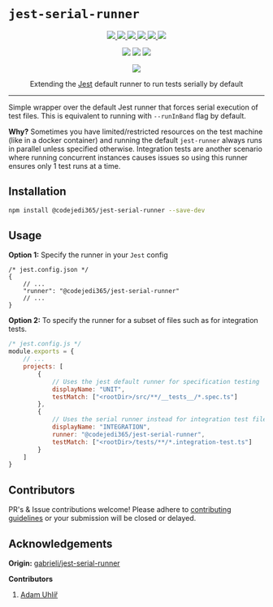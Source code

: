 # `jest-serial-runner`

<p align="center">
  <a href="https://www.npmjs.com/package/@codejedi365/jest-serial-runner">
    <img src="https://img.shields.io/npm/v/@codejedi365/jest-serial-runner" />
  </a>
  <a href="https://github.com/codejedi365/jest-serial-runner/LICENSE.md">
    <img src="https://img.shields.io/npm/l/@codejedi365/jest-serial-runner?color=lightgrey">
  </a>
  <a href="https://github.com/codejedi365/jest-serial-runner/releases">
    <img src="https://img.shields.io/badge/&#9741-changelog-lightgrey">
  </a>
  <!-- <a href="https://github.com/codejedi365/jest-serial-runner/actions/workflows/cicd.yml">
    <img src="https://github.com/codejedi365/jest-serial-runner/actions/workflows/cicd.yml/badge.svg" >
  </a> -->
  <a href="https://github.com/codejedi365/jest-serial-runner/issues">
    <img src="https://img.shields.io/github/issues/codejedi365/jest-serial-runner">
  </a>
  <a href="https://github.com/codejedi365/jest-serial-runner/pulls">
    <img src="https://img.shields.io/github/issues-pr/codejedi365/jest-serial-runner?label=PRs">
  </a>
  <a href="https://snyk.io/advisor/npm-package/@codejedi365/jest-serial-runner">
    <img src="https://img.shields.io/snyk/vulnerabilities/npm/@codejedi365/jest-serial-runner">
  </a>
</p>
<p align="center">
  <img src="https://img.shields.io/npm/dependency-version/@codejedi365/jest-serial-runner/peer/jest-runner">
  <img src="https://img.shields.io/static/v1?logo=javascript&label=JavaScript&message=CommonJs">
  <img src="https://img.shields.io/github/last-commit/codejedi365/jest-serial-runner">
</p>
<p align="center">
  <!-- <a href="https://github.com/semantic-release/semantic-release">
    <img src="https://img.shields.io/badge/%20%20%F0%9F%93%A6%F0%9F%9A%80-semantic--release-e10079.svg" >
  </a> -->
  <img src="https://img.shields.io/badge/Contributors-PR's_welcome-pink">
</p>
<p align="center">
  Extending the <a href="https://jestjs.io/">Jest</a>
  default runner to run tests serially by default
</p>

---

Simple wrapper over the default Jest runner that forces serial execution of test files. This is equivalent to running with `--runInBand` flag by default.

**Why?** Sometimes you have limited/restricted resources on the test machine (like in a docker container) and running the default `jest-runner` always runs in parallel unless specified otherwise. Integration tests are another scenario where running concurrent instances causes issues so using this runner ensures only 1 test runs at a time.

## Installation

```sh
npm install @codejedi365/jest-serial-runner --save-dev
```

## Usage

**Option 1:** Specify the runner in your `Jest` config

```jsonc
/* jest.config.json */
{
    // ...
    "runner": "@codejedi365/jest-serial-runner"
    // ...
}
```

**Option 2:** To specify the runner for a subset of files such as for integration tests.

```js
/* jest.config.js */
module.exports = {
    // ...
    projects: [
        {
            // Uses the jest default runner for specification testing
            displayName: "UNIT",
            testMatch: ["<rootDir>/src/**/__tests__/*.spec.ts"]
        },
        {
            // Uses the serial runner instead for integration test files
            displayName: "INTEGRATION",
            runner: "@codejedi365/jest-serial-runner",
            testMatch: ["<rootDir>/tests/**/*.integration-test.ts"]
        }
    ]
}
```

## Contributors

PR's & Issue contributions welcome! Please adhere to
[contributing guidelines](./CONTRIBUTING.md)
or your submission will be closed or delayed.

## Acknowledgements

**Origin:** [gabrieli/jest-serial-runner](https://github.com/gabrieli/jest-serial-runner)

**Contributors**

1. [Adam Uhlíř](https://github.com/AuHau)
